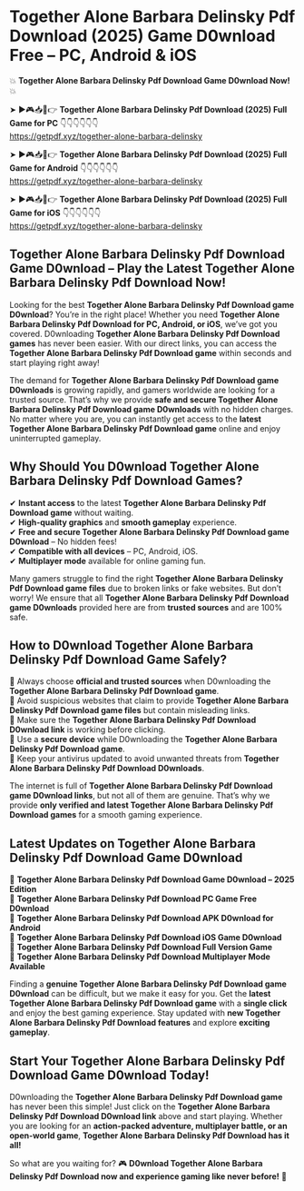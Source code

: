 # Together Alone Barbara Delinsky Pdf Download (2025) Game D0wnload Free – PC, Android & iOS

💥 **Together Alone Barbara Delinsky Pdf Download Game D0wnload Now!** 💥  

➤ ►🎮📥📱👉 **Together Alone Barbara Delinsky Pdf Download (2025) Full Game for PC** 👇👇👇👇👇👇  
https://getpdf.xyz/together-alone-barbara-delinsky  

➤ ►🎮📥📱👉 **Together Alone Barbara Delinsky Pdf Download (2025) Full Game for Android** 👇👇👇👇👇👇  
https://getpdf.xyz/together-alone-barbara-delinsky  

➤ ►🎮📥📱👉 **Together Alone Barbara Delinsky Pdf Download (2025) Full Game for iOS** 👇👇👇👇👇👇  
https://getpdf.xyz/together-alone-barbara-delinsky  

## Together Alone Barbara Delinsky Pdf Download Game D0wnload – Play the Latest Together Alone Barbara Delinsky Pdf Download Now!

Looking for the best **Together Alone Barbara Delinsky Pdf Download game D0wnload**? You’re in the right place! Whether you need **Together Alone Barbara Delinsky Pdf Download for PC, Android, or iOS**, we’ve got you covered. D0wnloading **Together Alone Barbara Delinsky Pdf Download games** has never been easier. With our direct links, you can access the **Together Alone Barbara Delinsky Pdf Download game** within seconds and start playing right away!  

The demand for **Together Alone Barbara Delinsky Pdf Download game D0wnloads** is growing rapidly, and gamers worldwide are looking for a trusted source. That’s why we provide **safe and secure Together Alone Barbara Delinsky Pdf Download game D0wnloads** with no hidden charges. No matter where you are, you can instantly get access to the **latest Together Alone Barbara Delinsky Pdf Download game** online and enjoy uninterrupted gameplay.  

## **Why Should You D0wnload Together Alone Barbara Delinsky Pdf Download Games?**  

✔ **Instant access** to the latest **Together Alone Barbara Delinsky Pdf Download game** without waiting.  
✔ **High-quality graphics** and **smooth gameplay** experience.  
✔ **Free and secure Together Alone Barbara Delinsky Pdf Download game D0wnload** – No hidden fees!  
✔ **Compatible with all devices** – PC, Android, iOS.  
✔ **Multiplayer mode** available for online gaming fun.  

Many gamers struggle to find the right **Together Alone Barbara Delinsky Pdf Download game files** due to broken links or fake websites. But don’t worry! We ensure that all **Together Alone Barbara Delinsky Pdf Download game D0wnloads** provided here are from **trusted sources** and are 100% safe.  

## **How to D0wnload Together Alone Barbara Delinsky Pdf Download Game Safely?**  

📌 Always choose **official and trusted sources** when D0wnloading the **Together Alone Barbara Delinsky Pdf Download game**.  
📌 Avoid suspicious websites that claim to provide **Together Alone Barbara Delinsky Pdf Download game files** but contain misleading links.  
📌 Make sure the **Together Alone Barbara Delinsky Pdf Download D0wnload link** is working before clicking.  
📌 Use a **secure device** while D0wnloading the **Together Alone Barbara Delinsky Pdf Download game**.  
📌 Keep your antivirus updated to avoid unwanted threats from **Together Alone Barbara Delinsky Pdf Download D0wnloads**.  

The internet is full of **Together Alone Barbara Delinsky Pdf Download game D0wnload links**, but not all of them are genuine. That’s why we provide **only verified and latest Together Alone Barbara Delinsky Pdf Download games** for a smooth gaming experience.  

## **Latest Updates on Together Alone Barbara Delinsky Pdf Download Game D0wnload**  

🔹 **Together Alone Barbara Delinsky Pdf Download Game D0wnload – 2025 Edition**  
🔹 **Together Alone Barbara Delinsky Pdf Download PC Game Free D0wnload**  
🔹 **Together Alone Barbara Delinsky Pdf Download APK D0wnload for Android**  
🔹 **Together Alone Barbara Delinsky Pdf Download iOS Game D0wnload**  
🔹 **Together Alone Barbara Delinsky Pdf Download Full Version Game**  
🔹 **Together Alone Barbara Delinsky Pdf Download Multiplayer Mode Available**  

Finding a **genuine Together Alone Barbara Delinsky Pdf Download game D0wnload** can be difficult, but we make it easy for you. Get the **latest Together Alone Barbara Delinsky Pdf Download game** with a **single click** and enjoy the best gaming experience. Stay updated with **new Together Alone Barbara Delinsky Pdf Download features** and explore **exciting gameplay**.  

## **Start Your Together Alone Barbara Delinsky Pdf Download Game D0wnload Today!**  

D0wnloading the **Together Alone Barbara Delinsky Pdf Download game** has never been this simple! Just click on the **Together Alone Barbara Delinsky Pdf Download D0wnload link** above and start playing. Whether you are looking for an **action-packed adventure, multiplayer battle, or an open-world game**, **Together Alone Barbara Delinsky Pdf Download has it all!**  

So what are you waiting for? 🎮 **D0wnload Together Alone Barbara Delinsky Pdf Download now and experience gaming like never before!** 🚀  